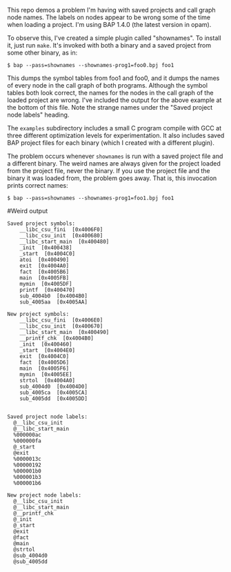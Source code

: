 This repo demos a problem I'm having with saved projects and call graph node
names.  The labels on nodes appear to be wrong some of the time when loading
a project.  I'm using BAP 1.4.0 (the latest version in opam).

To observe this, I've created a simple plugin called "shownames".  To
install it, just run `make`.  It's invoked with both a binary and a saved
project from some other binary, as in:

    $ bap --pass=shownames --shownames-prog1=foo0.bpj foo1

This dumps the symbol tables from foo1 and foo0, and it dumps the names of
every node in the call graph of both programs.  Although the symbol tables
both look correct, the names for the nodes in the call graph of the loaded
project are wrong. I've included the output for the above example at the
bottom of this file.  Note the strange names under the "Saved project node
labels" heading.

The `examples` subdirectory includes a small C program compile with GCC at
three different optimization levels for experimentation.  It also includes
saved BAP project files for each binary (which I created with a different
plugin).

The problem occurs whenever `shownames` is run with a saved project file and
a different binary.  The weird names are always given for the project loaded
from the project file, never the binary.  If you use the project file and
the binary it was loaded from, the problem goes away.  That is, this
invocation prints correct names:

    $ bap --pass=shownames --shownames-prog1=foo1.bpj foo1


#Weird output

    Saved project symbols:
        __libc_csu_fini  [0x4006F0]
        __libc_csu_init  [0x400680]
        __libc_start_main  [0x400480]
        _init  [0x400438]
        _start  [0x4004C0]
        atoi  [0x400490]
        exit  [0x4004A0]
        fact  [0x4005B6]
        main  [0x4005FB]
        mymin  [0x4005DF]
        printf  [0x400470]
        sub_4004b0  [0x4004B0]
        sub_4005aa  [0x4005AA]
    
    New project symbols:
        __libc_csu_fini  [0x4006E0]
        __libc_csu_init  [0x400670]
        __libc_start_main  [0x400490]
        __printf_chk  [0x4004B0]
        _init  [0x400460]
        _start  [0x4004E0]
        exit  [0x4004C0]
        fact  [0x4005D6]
        main  [0x4005F6]
        mymin  [0x4005EE]
        strtol  [0x4004A0]
        sub_4004d0  [0x4004D0]
        sub_4005ca  [0x4005CA]
        sub_4005dd  [0x4005DD]
    
    
    Saved project node labels:
      @__libc_csu_init
      @__libc_start_main
      %000000ac
      %000000fa
      @_start
      @exit
      %0000013c
      %00000192
      %000001b0
      %000001b3
      %000001b6
    
    New project node labels:
      @__libc_csu_init
      @__libc_start_main
      @__printf_chk
      @_init
      @_start
      @exit
      @fact
      @main
      @strtol
      @sub_4004d0
      @sub_4005dd
